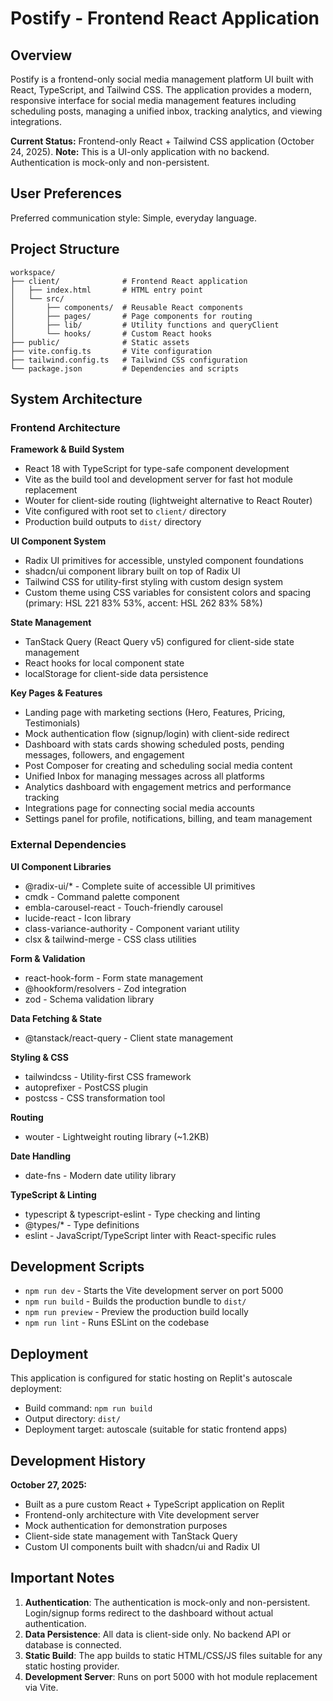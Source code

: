 # Postify - Frontend React Application

## Overview

Postify is a frontend-only social media management platform UI built with React, TypeScript, and Tailwind CSS. The application provides a modern, responsive interface for social media management features including scheduling posts, managing a unified inbox, tracking analytics, and viewing integrations.

**Current Status:** Frontend-only React + Tailwind CSS application (October 24, 2025).
**Note:** This is a UI-only application with no backend. Authentication is mock-only and non-persistent.

## User Preferences

Preferred communication style: Simple, everyday language.

## Project Structure

```
workspace/
├── client/              # Frontend React application
│   ├── index.html       # HTML entry point
│   └── src/
│       ├── components/  # Reusable React components
│       ├── pages/       # Page components for routing
│       ├── lib/         # Utility functions and queryClient
│       └── hooks/       # Custom React hooks
├── public/              # Static assets
├── vite.config.ts       # Vite configuration
├── tailwind.config.ts   # Tailwind CSS configuration
└── package.json         # Dependencies and scripts
```

## System Architecture

### Frontend Architecture

**Framework & Build System**
- React 18 with TypeScript for type-safe component development
- Vite as the build tool and development server for fast hot module replacement
- Wouter for client-side routing (lightweight alternative to React Router)
- Vite configured with root set to `client/` directory
- Production build outputs to `dist/` directory

**UI Component System**
- Radix UI primitives for accessible, unstyled component foundations
- shadcn/ui component library built on top of Radix UI
- Tailwind CSS for utility-first styling with custom design system
- Custom theme using CSS variables for consistent colors and spacing (primary: HSL 221 83% 53%, accent: HSL 262 83% 58%)

**State Management**
- TanStack Query (React Query v5) configured for client-side state management
- React hooks for local component state
- localStorage for client-side data persistence

**Key Pages & Features**
- Landing page with marketing sections (Hero, Features, Pricing, Testimonials)
- Mock authentication flow (signup/login) with client-side redirect
- Dashboard with stats cards showing scheduled posts, pending messages, followers, and engagement
- Post Composer for creating and scheduling social media content
- Unified Inbox for managing messages across all platforms
- Analytics dashboard with engagement metrics and performance tracking
- Integrations page for connecting social media accounts
- Settings panel for profile, notifications, billing, and team management

### External Dependencies

**UI Component Libraries**
- @radix-ui/* - Complete suite of accessible UI primitives
- cmdk - Command palette component
- embla-carousel-react - Touch-friendly carousel
- lucide-react - Icon library
- class-variance-authority - Component variant utility
- clsx & tailwind-merge - CSS class utilities

**Form & Validation**
- react-hook-form - Form state management
- @hookform/resolvers - Zod integration
- zod - Schema validation library

**Data Fetching & State**
- @tanstack/react-query - Client state management

**Styling & CSS**
- tailwindcss - Utility-first CSS framework
- autoprefixer - PostCSS plugin
- postcss - CSS transformation tool

**Routing**
- wouter - Lightweight routing library (~1.2KB)

**Date Handling**
- date-fns - Modern date utility library

**TypeScript & Linting**
- typescript & typescript-eslint - Type checking and linting
- @types/* - Type definitions
- eslint - JavaScript/TypeScript linter with React-specific rules

## Development Scripts

- `npm run dev` - Starts the Vite development server on port 5000
- `npm run build` - Builds the production bundle to `dist/`
- `npm run preview` - Preview the production build locally
- `npm run lint` - Runs ESLint on the codebase

## Deployment

This application is configured for static hosting on Replit's autoscale deployment:
- Build command: `npm run build`
- Output directory: `dist/`
- Deployment target: autoscale (suitable for static frontend apps)

## Development History

**October 27, 2025:**
- Built as a pure custom React + TypeScript application on Replit
- Frontend-only architecture with Vite development server
- Mock authentication for demonstration purposes
- Client-side state management with TanStack Query
- Custom UI components built with shadcn/ui and Radix UI

## Important Notes

1. **Authentication**: The authentication is mock-only and non-persistent. Login/signup forms redirect to the dashboard without actual authentication.
2. **Data Persistence**: All data is client-side only. No backend API or database is connected.
3. **Static Build**: The app builds to static HTML/CSS/JS files suitable for any static hosting provider.
4. **Development Server**: Runs on port 5000 with hot module replacement via Vite.
